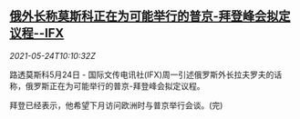 <!--1621852263000-->
[俄外长称莫斯科正在为可能举行的普京-拜登峰会拟定议程--IFX](https://cn.reuters.com/article/russia-us-summit-ifx-0524-idCNKCS2D50SH)
------

<div><i>2021-05-24T10:10:32Z</i></div><p>路透莫斯科5月24日 - 国际文传电讯社(IFX)周一引述俄罗斯外长拉夫罗夫的话称，俄罗斯正在为可能举行的普京-拜登峰会拟定议程。</p><p>拜登已经表示，他希望下月访问欧洲时与普京举行会谈。(完)</p>
